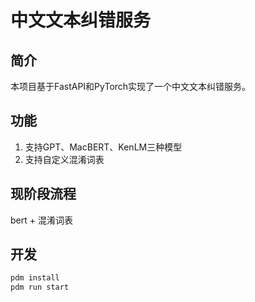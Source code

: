 # 中文文本纠错服务

## 简介

本项目基于FastAPI和PyTorch实现了一个中文文本纠错服务。

## 功能

1. 支持GPT、MacBERT、KenLM三种模型
2. 支持自定义混淆词表


## 现阶段流程

bert + 混淆词表

## 开发

```bash
pdm install
pdm run start
```